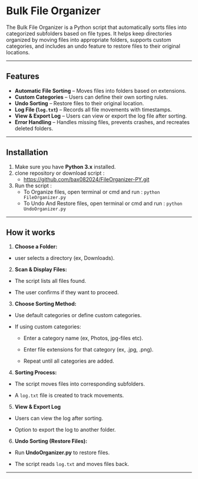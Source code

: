 ﻿# Bulk File Organizer

The Bulk File Organizer is a Python script that automatically sorts files into categorized subfolders based on file types. 
It helps keep directories organized by moving files into appropriate folders, supports custom categories,
and includes an undo feature to restore files to their original locations.

---

## Features

- **Automatic File Sorting** – Moves files into folders based on extensions.
- **Custom Categories** – Users can define their own sorting rules.
- **Undo Sorting** – Restore files to their original location.
- **Log File (`log.txt`)** – Records all file movements with timestamps.
- **View & Export Log** – Users can view or export the log file after sorting.
- **Error Handling** – Handles missing files, prevents crashes, and recreates deleted folders.

---

## Installation

1. Make sure you have **Python 3.x** installed.
2. clone repository or download script :
	- https://github.com/bax082024/FileOrganizer-PY.git
3. Run the script :
	- To Organize files, open terminal or cmd and run : `python FileOrganizer.py`
	- To Undo And Restore files, open terminal or cmd and run : `python UndoOrganizer.py`

---

## How it works 

1. **Choose a Folder:**

- user selects a directory (ex, Downloads).

2. **Scan & Display Files:**

- The script lists all files found.

- The user confirms if they want to proceed.

3. **Choose Sorting Method:**

- Use default categories or define custom categories.

- If using custom categories:

	- Enter a category name (ex, Photos, jpg-files etc).

	- Enter file extensions for that category (ex, .jpg, .png).

	- Repeat until all categories are added.

4. **Sorting Process:**

- The script moves files into corresponding subfolders.

- A `log.txt` file is created to track movements.

5. **View & Export Log**

- Users can view the log after sorting.

- Option to export the log to another folder.

6. **Undo Sorting (Restore Files):**

- Run **UndoOrganizer.py** to restore files.

- The script reads `log.txt` and moves files back.

---



